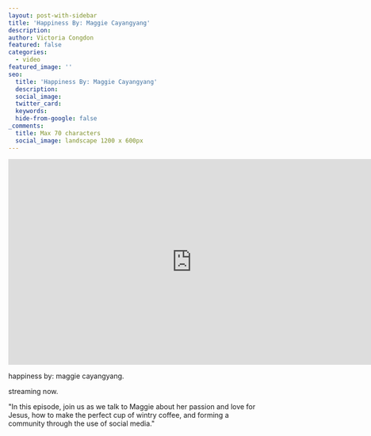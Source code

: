 ```yaml
---
layout: post-with-sidebar
title: 'Happiness By: Maggie Cayangyang'
description:
author: Victoria Congdon
featured: false
categories:
  - video
featured_image: ''
seo:
  title: 'Happiness By: Maggie Cayangyang'
  description:
  social_image:
  twitter_card:
  keywords:
  hide-from-google: false
_comments:
  title: Max 70 characters
  social_image: landscape 1200 x 600px
---
```

<div class="cms-embed" data-cms-embed="PGlmcmFtZSB3aWR0aD0iNzQwIiBoZWlnaHQ9IjQxNiIgc3JjPSJodHRwczovL3d3dy55b3V0dWJlLmNvbS9lbWJlZC83Tjl3WWVzWm00SSIgdGl0bGU9IkhhcHBpbmVzcyBCeTogTWFnZ2llIENheWFuZ3lhbmciIGZyYW1lYm9yZGVyPSIwIiBhbGxvdz0iYWNjZWxlcm9tZXRlcjsgYXV0b3BsYXk7IGNsaXBib2FyZC13cml0ZTsgZW5jcnlwdGVkLW1lZGlhOyBneXJvc2NvcGU7IHBpY3R1cmUtaW4tcGljdHVyZTsgd2ViLXNoYXJlIiBhbGxvd2Z1bGxzY3JlZW4+PC9pZnJhbWU+"><iframe width="740" height="416" src="https://www.youtube.com/embed/7N9wYesZm4I" title="Happiness By: Maggie Cayangyang" frameborder="0" allow="accelerometer; autoplay; clipboard-write; encrypted-media; gyroscope; picture-in-picture; web-share" allowfullscreen=""></iframe></div>

happiness by: maggie cayangyang.

streaming now.

"In this episode, join us as we talk to Maggie about her passion and love for Jesus, how to make the perfect cup of wintry coffee, and forming a community through the use of social media."